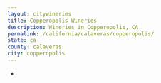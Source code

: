 ```yaml
---
layout: citywineries
title: Copperopolis Wineries
description: Wineries in Copperopolis, CA
permalink: /california/calaveras/copperopolis/
state: ca
county: calaveras
city: copperopolis
---
```

-
